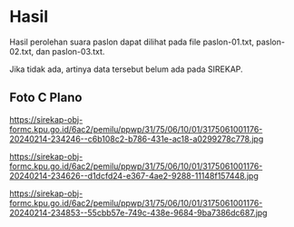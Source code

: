 # Hasil

Hasil perolehan suara paslon dapat dilihat pada file paslon-01.txt, paslon-02.txt, dan paslon-03.txt.

Jika tidak ada, artinya data tersebut belum ada pada SIREKAP.

## Foto C Plano

https://sirekap-obj-formc.kpu.go.id/6ac2/pemilu/ppwp/31/75/06/10/01/3175061001176-20240214-234246--c6b108c2-b786-431e-ac18-a0299278c778.jpg

https://sirekap-obj-formc.kpu.go.id/6ac2/pemilu/ppwp/31/75/06/10/01/3175061001176-20240214-234626--d1dcfd24-e367-4ae2-9288-11148f157448.jpg

https://sirekap-obj-formc.kpu.go.id/6ac2/pemilu/ppwp/31/75/06/10/01/3175061001176-20240214-234853--55cbb57e-749c-438e-9684-9ba7386dc687.jpg
